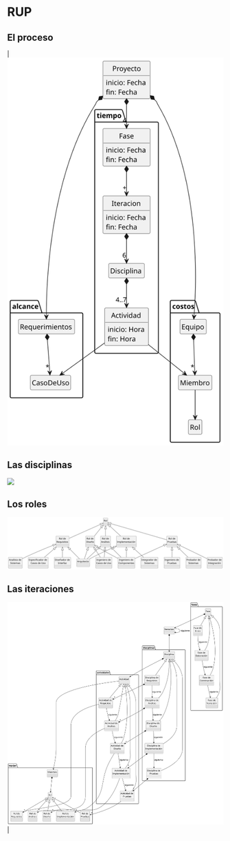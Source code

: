 # RUP

## El proceso

|![](/images/modelosUML/proceso.svg)

## Las disciplinas

![](/images/modelosUML/RUPdisciplinas.svg)

## Los roles

![](/images/modelosUML/RUProles.svg)

## Las iteraciones

![](/images/modelosUML/RUPiteraciones.svg)|

